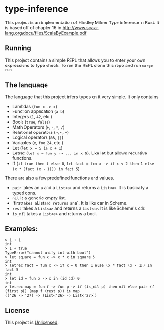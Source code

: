 # type-inference

This project is an implementation of Hindley Milner Type inference in Rust. It is based off of chapter 16 in http://www.scala-lang.org/docu/files/ScalaByExample.pdf

## Running
This project contains a simple REPL that allows you to enter your own expressions to type check. To run the REPL clone this repo and run `cargo run`

## The language
The language that this project infers types on it very simple. It only contains

* Lambdas (`fun x -> x`)
* Function application (`a b`)
* Integers (`1`, `42`, etc.)
* Bools (`true`, `false`)
* Math Operators (`+`, `-`, `*`, `/`)
* Relational operators (`>`, `<`, `=`)
* Logical operators (`&&`, `||`)
* Variables (`x`, `foo_24`, etc.)
* Let (`let x = 5 in x + 1`)
* Letrec (`let x = fun y -> ... in x 5`). Like let but allows recursive functions.
* If (`if true then 1 else 0`, `let fact = fun x -> if x < 2 then 1 else (x * (fact (x - 1))) in fact 5`)

There are also a few predefined functions and values.

* `pair` takes an `a` and a `List<a>` and returns a `List<a>`. It is basically a typed cons.
* `nil` is a generic empty list.
* 'first` takes a `List<a>` and returns an `a`. It is like car in Scheme.
* `rest` takes a `List<a>` and returns a `List<a>`. It is like Scheme's cdr.
* `is_nil` takes a `List<a>` and returns a bool.

## Examples:
```
> 1 + 1
int
> 1 + true
TypeError("cannot unify int with bool")
> let square = fun x -> x * x in square 5
int
> letrec fact = fun x -> if x = 0 then 1 else (x * fact (x - 1)) in fact 5
int
> let id = fun x -> x in (id id) 0
int
> letrec map = fun f -> fun p -> if (is_nil p) then nil else pair (f (first p)) (map f (rest p)) in map
(('26 -> '27) -> (List<'26> -> List<'27>))
```


## License
This project is [Unlicensed](UNLICENSE).